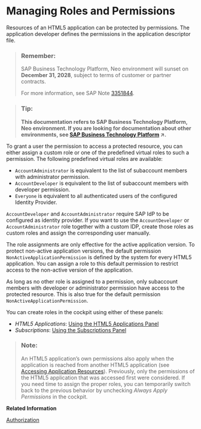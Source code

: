 <!-- loiod128e6796cf94bb187d4bbf69419e2f5 -->

# Managing Roles and Permissions

Resources of an HTML5 application can be protected by permissions. The application developer defines the permissions in the application descriptor file.

> ### Remember:  
> SAP Business Technology Platform, Neo environment will sunset on **December 31, 2028**, subject to terms of customer or partner contracts.
> 
> For more information, see SAP Note [3351844](https://me.sap.com/notes/3351844).

> ### Tip:  
> **This documentation refers to SAP Business Technology Platform, Neo environment. If you are looking for documentation about other environments, see [SAP Business Technology Platform](https://help.sap.com/viewer/65de2977205c403bbc107264b8eccf4b/Cloud/en-US/6a2c1ab5a31b4ed9a2ce17a5329e1dd8.html "SAP Business Technology Platform (SAP BTP) is an integrated offering comprised of four technology portfolios: database and data management, application development and integration, analytics, and intelligent technologies. The platform offers users the ability to turn data into business value, compose end-to-end business processes, and build and extend SAP applications quickly.") :arrow_upper_right:.**

To grant a user the permission to access a protected resource, you can either assign a custom role or one of the predefined virtual roles to such a permission. The following predefined virtual roles are available:

-   `AccountAdministrator` is equivalent to the list of subaccount members with administrator permission.
-   `AccountDeveloper` is equivalent to the list of subaccount members with developer permission.
-   `Everyone` is equivalent to all authenticated users of the configured Identity Provider.

`AccountDeveloper` and `AccountAdministrator` require SAP IdP to be configured as identity provider. If you want to use the `AccountDeveloper` or `AccountAdministrator` role together with a custom IDP, create those roles as custom roles and assign the corresponding user manually.

The role assignments are only effective for the active application version. To protect non-active application versions, the default permission `NonActiveApplicationPermission` is defined by the system for every HTML5 application. You can assign a role to this default permission to restrict access to the non-active version of the application.

As long as no other role is assigned to a permission, only subaccount members with developer or administrator permission have access to the protected resource. This is also true for the default permission `NonActiveApplicationPermission`.

You can create roles in the cockpit using either of these panels:

-   *HTML5 Applications*: [Using the HTML5 Applications Panel](using-the-html5-applications-panel-e302036.md)
-   *Subscriptions*: [Using the Subscriptions Panel](using-the-subscriptions-panel-f4737cf.md)

> ### Note:  
> An HTML5 application’s own permissions also apply when the application is reached from another HTML5 application \(see [Accessing Application Resources](../30-development-neo/accessing-application-resources-152cb75.md)\). Previously, only the permissions of the HTML5 application that was accessed first were considered. If you need time to assign the proper roles, you can temporarily switch back to the previous behavior by unchecking *Always Apply Permissions* in the cockpit.

**Related Information**  


[Authorization](../30-development-neo/authorization-a139548.md "To enforce authorization for an HTML5 application, permissions can be added to application paths.")

